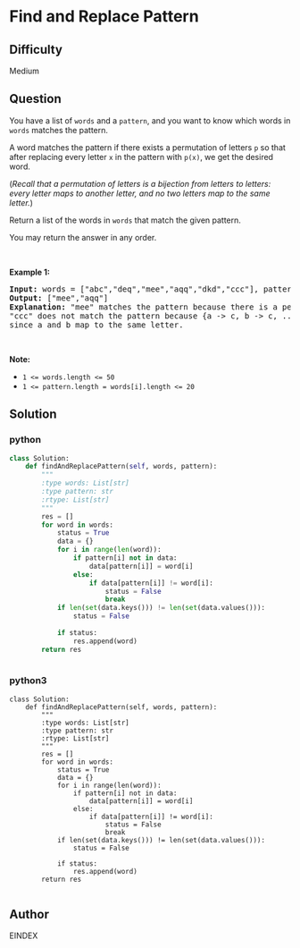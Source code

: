 # Find and Replace Pattern

## Difficulty
Medium

## Question
<p>You have a list of&nbsp;<code>words</code> and a <code>pattern</code>, and you want to know which words in <code>words</code> matches the pattern.</p>

<p>A word matches the pattern if there exists a permutation of letters <code>p</code> so that after replacing every letter <code>x</code> in the pattern with <code>p(x)</code>, we get the desired word.</p>

<p>(<em>Recall that a permutation of letters is a bijection from letters to letters: every letter maps to another letter, and no two letters map to the same letter.</em>)</p>

<p>Return a list of the words in <code>words</code>&nbsp;that match the given pattern.&nbsp;</p>

<p>You may return the answer in any order.</p>

<p>&nbsp;</p>

<div>
<p><strong>Example 1:</strong></p>

<pre>
<strong>Input: </strong>words = <span id="example-input-1-1">[&quot;abc&quot;,&quot;deq&quot;,&quot;mee&quot;,&quot;aqq&quot;,&quot;dkd&quot;,&quot;ccc&quot;]</span>, pattern = <span id="example-input-1-2">&quot;abb&quot;</span>
<strong>Output: </strong><span id="example-output-1">[&quot;mee&quot;,&quot;aqq&quot;]</span>
<strong><span>Explanation: </span></strong>&quot;mee&quot; matches the pattern because there is a permutation {a -&gt; m, b -&gt; e, ...}. 
&quot;ccc&quot; does not match the pattern because {a -&gt; c, b -&gt; c, ...} is not a permutation,
since a and b map to the same letter.</pre>

<p>&nbsp;</p>

<p><strong>Note:</strong></p>

<ul>
	<li><code>1 &lt;= words.length &lt;= 50</code></li>
	<li><code>1 &lt;= pattern.length = words[i].length&nbsp;&lt;= 20</code></li>
</ul>
</div>


## Solution
### python
```python
class Solution:
    def findAndReplacePattern(self, words, pattern):
        """
        :type words: List[str]
        :type pattern: str
        :rtype: List[str]
        """
        res = []
        for word in words:
            status = True
            data = {}
            for i in range(len(word)):
                if pattern[i] not in data:
                    data[pattern[i]] = word[i]
                else:
                    if data[pattern[i]] != word[i]:
                        status = False
                        break
            if len(set(data.keys())) != len(set(data.values())):
                status = False
                
            if status:
                res.append(word)
        return res
        

```
### python3
```python3
class Solution:
    def findAndReplacePattern(self, words, pattern):
        """
        :type words: List[str]
        :type pattern: str
        :rtype: List[str]
        """
        res = []
        for word in words:
            status = True
            data = {}
            for i in range(len(word)):
                if pattern[i] not in data:
                    data[pattern[i]] = word[i]
                else:
                    if data[pattern[i]] != word[i]:
                        status = False
                        break
            if len(set(data.keys())) != len(set(data.values())):
                status = False
                
            if status:
                res.append(word)
        return res
        
```

## Author
EINDEX